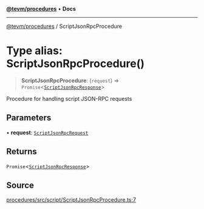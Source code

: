 [**@tevm/procedures**](../README.md) • **Docs**

***

[@tevm/procedures](../globals.md) / ScriptJsonRpcProcedure

# Type alias: ScriptJsonRpcProcedure()

> **ScriptJsonRpcProcedure**: (`request`) => `Promise`\<[`ScriptJsonRpcResponse`](ScriptJsonRpcResponse.md)\>

Procedure for handling script JSON-RPC requests

## Parameters

• **request**: [`ScriptJsonRpcRequest`](ScriptJsonRpcRequest.md)

## Returns

`Promise`\<[`ScriptJsonRpcResponse`](ScriptJsonRpcResponse.md)\>

## Source

[procedures/src/script/ScriptJsonRpcProcedure.ts:7](https://github.com/evmts/tevm-monorepo/blob/main/packages/procedures/src/script/ScriptJsonRpcProcedure.ts#L7)
